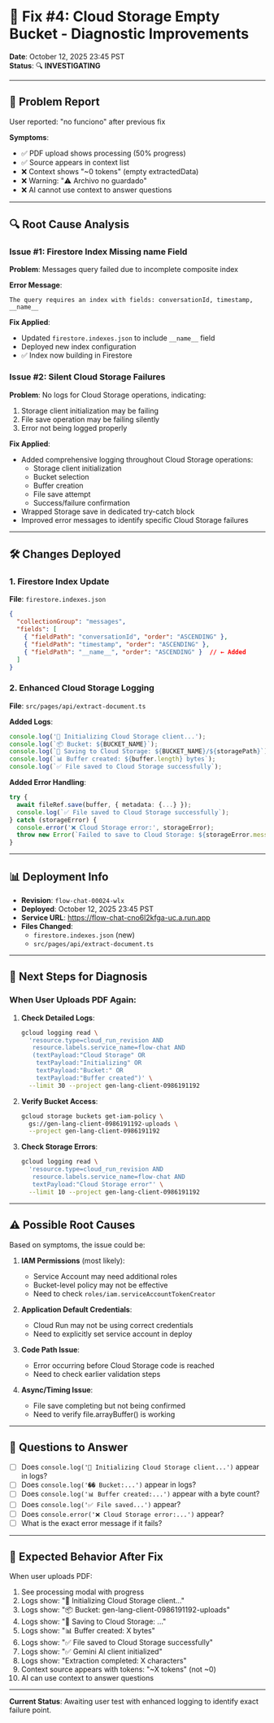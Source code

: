 # 🔧 Fix #4: Cloud Storage Empty Bucket - Diagnostic Improvements

**Date**: October 12, 2025 23:45 PST  
**Status**: 🔍 **INVESTIGATING**

---

## 🐛 Problem Report

User reported: "no funciono" after previous fix

**Symptoms**:
- ✅ PDF upload shows processing (50% progress)
- ✅ Source appears in context list
- ❌ Context shows "~0 tokens" (empty extractedData)
- ❌ Warning: "⚠️ Archivo no guardado"
- ❌ AI cannot use context to answer questions

---

## 🔍 Root Cause Analysis

### Issue #1: Firestore Index Missing __name__ Field

**Problem**: Messages query failed due to incomplete composite index

**Error Message**:
```
The query requires an index with fields: conversationId, timestamp, __name__
```

**Fix Applied**:
- Updated `firestore.indexes.json` to include `__name__` field
- Deployed new index configuration
- ✅ Index now building in Firestore

### Issue #2: Silent Cloud Storage Failures

**Problem**: No logs for Cloud Storage operations, indicating:
1. Storage client initialization may be failing
2. File save operation may be failing silently
3. Error not being logged properly

**Fix Applied**:
- Added comprehensive logging throughout Cloud Storage operations:
  - Storage client initialization
  - Bucket selection
  - Buffer creation
  - File save attempt
  - Success/failure confirmation
- Wrapped Storage save in dedicated try-catch block
- Improved error messages to identify specific Cloud Storage failures

---

## 🛠️ Changes Deployed

### 1. Firestore Index Update

**File**: `firestore.indexes.json`

```json
{
  "collectionGroup": "messages",
  "fields": [
    { "fieldPath": "conversationId", "order": "ASCENDING" },
    { "fieldPath": "timestamp", "order": "ASCENDING" },
    { "fieldPath": "__name__", "order": "ASCENDING" }  // ← Added
  ]
}
```

### 2. Enhanced Cloud Storage Logging

**File**: `src/pages/api/extract-document.ts`

**Added Logs**:
```typescript
console.log('🔧 Initializing Cloud Storage client...');
console.log(`📦 Bucket: ${BUCKET_NAME}`);
console.log(`💾 Saving to Cloud Storage: ${BUCKET_NAME}/${storagePath}`);
console.log(`📊 Buffer created: ${buffer.length} bytes`);
console.log(`✅ File saved to Cloud Storage successfully`);
```

**Added Error Handling**:
```typescript
try {
  await fileRef.save(buffer, { metadata: {...} });
  console.log(`✅ File saved to Cloud Storage successfully`);
} catch (storageError) {
  console.error('❌ Cloud Storage error:', storageError);
  throw new Error(`Failed to save to Cloud Storage: ${storageError.message}`);
}
```

---

## 📊 Deployment Info

- **Revision**: `flow-chat-00024-wlx`
- **Deployed**: October 12, 2025 23:45 PST
- **Service URL**: https://flow-chat-cno6l2kfga-uc.a.run.app
- **Files Changed**: 
  - `firestore.indexes.json` (new)
  - `src/pages/api/extract-document.ts`

---

## 🔬 Next Steps for Diagnosis

### When User Uploads PDF Again:

1. **Check Detailed Logs**:
   ```bash
   gcloud logging read \
     'resource.type=cloud_run_revision AND 
      resource.labels.service_name=flow-chat AND 
      (textPayload:"Cloud Storage" OR 
       textPayload:"Initializing" OR 
       textPayload:"Bucket:" OR 
       textPayload:"Buffer created")' \
     --limit 30 --project gen-lang-client-0986191192
   ```

2. **Verify Bucket Access**:
   ```bash
   gcloud storage buckets get-iam-policy \
     gs://gen-lang-client-0986191192-uploads \
     --project gen-lang-client-0986191192
   ```

3. **Check Storage Errors**:
   ```bash
   gcloud logging read \
     'resource.type=cloud_run_revision AND 
      resource.labels.service_name=flow-chat AND 
      textPayload:"Cloud Storage error"' \
     --limit 10 --project gen-lang-client-0986191192
   ```

---

## ⚠️ Possible Root Causes

Based on symptoms, the issue could be:

1. **IAM Permissions** (most likely):
   - Service Account may need additional roles
   - Bucket-level policy may not be effective
   - Need to check `roles/iam.serviceAccountTokenCreator`

2. **Application Default Credentials**:
   - Cloud Run may not be using correct credentials
   - Need to explicitly set service account in deploy

3. **Code Path Issue**:
   - Error occurring before Cloud Storage code is reached
   - Need to check earlier validation steps

4. **Async/Timing Issue**:
   - File save completing but not being confirmed
   - Need to verify file.arrayBuffer() is working

---

## 📝 Questions to Answer

- [ ] Does `console.log('🔧 Initializing Cloud Storage client...')` appear in logs?
- [ ] Does `console.log('�� Bucket:...')` appear in logs?
- [ ] Does `console.log('📊 Buffer created:...')` appear with a byte count?
- [ ] Does `console.log('✅ File saved...')` appear?
- [ ] Does `console.error('❌ Cloud Storage error:...')` appear?
- [ ] What is the exact error message if it fails?

---

## 🎯 Expected Behavior After Fix

When user uploads PDF:
1. See processing modal with progress
2. Logs show: "🔧 Initializing Cloud Storage client..."
3. Logs show: "📦 Bucket: gen-lang-client-0986191192-uploads"
4. Logs show: "💾 Saving to Cloud Storage: ..."
5. Logs show: "📊 Buffer created: X bytes"
6. Logs show: "✅ File saved to Cloud Storage successfully"
7. Logs show: "✅ Gemini AI client initialized"
8. Logs show: "Extraction completed: X characters"
9. Context source appears with tokens: "~X tokens" (not ~0)
10. AI can use context to answer questions

---

**Current Status**: Awaiting user test with enhanced logging to identify exact failure point.
